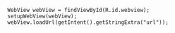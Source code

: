     WebView webView = findViewById(R.id.webview);
    setupWebView(webView);
    webView.loadUrl(getIntent().getStringExtra("url"));
